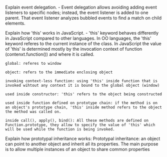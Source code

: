Explain event delegation.
    - Event delegation allows avoiding adding event listeners to specific nodes; instead, the event listener is added to one parent. That event listener analyzes bubbled events to find a match on child elements.

Explain how 'this' works in JavaScript.
    - 'this' keyword behaves differently in JavaScript compared to other languages. In OO languages, the 'this' keyword referes to the current instance of the class. In JavaScript the value of 'this' is determined mostly by the invocation context of function (contenxt.function()) and where it is called.

    global: referes to window

    object: refers to the immediate enclosing object

    invoking context-less function: using 'this' inside function that is invoked wihtout any context it is bound to the global object (window)

    used inside constructor: 'this' refers to the object being constructed

    used inside function defined on prototype chain: if the method is on an object's prototype chain, 'this' inside method refers to the object the method was called on.

    inside call(), apply(), bind(): All these methods are defined on Function.prototype, they allow to specify the value of 'this' which will be used while the function is being invoked.

Explain how prototypal inheritance works:
    Prototypal inheritance: an object can point to another object and inherit all its properties. The main purpose is to allow multiple instances of an object to share common properties

    